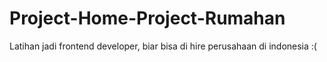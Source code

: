 # Project-Home-Project-Rumahan
Latihan jadi frontend developer, biar bisa di hire perusahaan di indonesia :(
